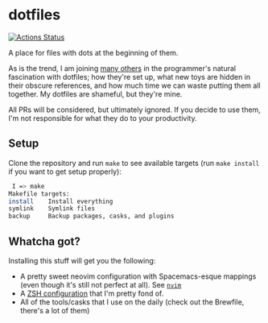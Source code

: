 # dotfiles

[![Actions Status](https://github.com/macintacos/dotfiles/workflows/CI/badge.svg)](https://github.com/macintacos/dotfiles/actions)

A place for files with dots at the beginning of them.

As is the trend, I am joining [many others](https://dotfiles.github.io/) in the programmer's natural fascination with dotfiles; how they're set up, what new toys are hidden in their obscure references, and how much time we can waste putting them all together. My dotfiles are shameful, but they're mine.

All PRs will be considered, but ultimately ignored. If you decide to use them, I'm not responsible for what they do to your productivity.

## Setup

Clone the repository and run `make` to see available targets (run `make install` if you want to get setup properly):

```bash
 I => make
Makefile targets:
install    Install everything
symlink    Symlink files
backup     Backup packages, casks, and plugins
```

## Whatcha got?

Installing this stuff will get you the following:

- A pretty sweet neovim configuration with Spacemacs-esque mappings (even though it's still not perfect at all). See [`nvim`](https://github.com/macintacos/dotfiles/tree/trunk/nvim)
- A [ZSH configuration](https://github.com/macintacos/dotfiles/tree/trunk/zsh) that I'm pretty fond of.
- All of the tools/casks that I use on the daily (check out the Brewfile, there's a lot of them)